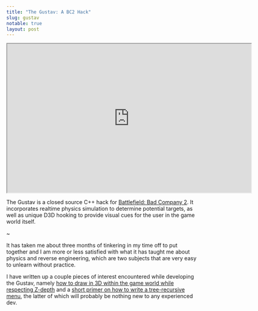 ```yaml
---
title: "The Gustav: A BC2 Hack"
slug: gustav
notable: true
layout: post
---
```


<div class="centered">
    <iframe title="YouTube video player"
            class="youtube-player"
            width="640"
            height="390"
            src="http://www.youtube.com/embed/AXaMAa7XBKw?rel=0">
    </iframe>
</div>

The Gustav is a closed source C++ hack for [Battlefield: Bad Company
2](http://battlefieldbadcompany2.com). It incorporates realtime physics
simulation to determine potential targets, as well as unique D3D hooking
to provide visual cues for the user in the game world itself.

~

It has taken me about three months of tinkering in my time off to put
together and I am more or less satisfied with what it has taught me
about physics and reverse engineering, which are two subjects that are
very easy to unlearn without practice.

I have written up a couple pieces of interest encountered while
developing the Gustav, namely [how to draw in 3D within the game world
while respecting Z-depth][1] and a [short primer on how to write a
tree-recursive menu][2], the latter of which will probably be nothing
new to any experienced dev.

[1]: http://www.gamedeception.net/threads/21070-Drawing-in-the-3D-world-of-a-modern-game-WITH-z-depth-testing
[2]: http://www.gamedeception.net/threads/21167-finally-a-menu-class-that-doesn-t-suck